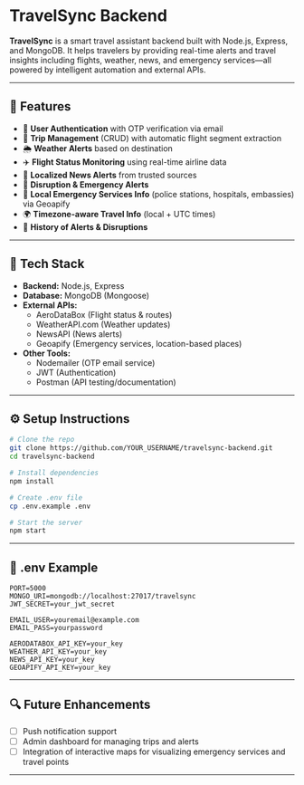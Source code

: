  

# TravelSync Backend

**TravelSync** is a smart travel assistant backend built with Node.js, Express, and MongoDB. It helps travelers by providing real-time alerts and travel insights including flights, weather, news, and emergency services—all powered by intelligent automation and external APIs.

---

## 🚀 Features

- 🔐 **User Authentication** with OTP verification via email
- 🛫 **Trip Management** (CRUD) with automatic flight segment extraction
- 🌦️ **Weather Alerts** based on destination
- ✈️ **Flight Status Monitoring** using real-time airline data
- 📰 **Localized News Alerts** from trusted sources
- 🚨 **Disruption & Emergency Alerts**
- 🧭 **Local Emergency Services Info** (police stations, hospitals, embassies) via Geoapify
- 🌍 **Timezone-aware Travel Info** (local + UTC times)
- 📜 **History of Alerts & Disruptions**

---

## 🧱 Tech Stack

- **Backend:** Node.js, Express
- **Database:** MongoDB (Mongoose)
- **External APIs:**
  - AeroDataBox (Flight status & routes)
  - WeatherAPI.com (Weather updates)
  - NewsAPI (News alerts)
  - Geoapify (Emergency services, location-based places)
- **Other Tools:**
  - Nodemailer (OTP email service)
  - JWT (Authentication)
  - Postman (API testing/documentation)

---

## ⚙️ Setup Instructions

```bash
# Clone the repo
git clone https://github.com/YOUR_USERNAME/travelsync-backend.git
cd travelsync-backend

# Install dependencies
npm install

# Create .env file
cp .env.example .env

# Start the server
npm start
```

---

## 📄 .env Example

```env
PORT=5000
MONGO_URI=mongodb://localhost:27017/travelsync
JWT_SECRET=your_jwt_secret

EMAIL_USER=youremail@example.com
EMAIL_PASS=yourpassword

AERODATABOX_API_KEY=your_key
WEATHER_API_KEY=your_key
NEWS_API_KEY=your_key
GEOAPIFY_API_KEY=your_key
```

---

## 🔍 Future Enhancements

- [ ] Push notification support
- [ ] Admin dashboard for managing trips and alerts
- [ ] Integration of interactive maps for visualizing emergency services and travel points

---


